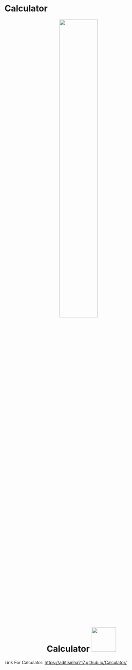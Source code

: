 # Calculator

<a  style="padding-left: 180px" href="#"><img width="50%" height="auto" src="https://cdn.dribbble.com/users/374101/screenshots/5855383/media/a897211bf1f3d0635ff6900937562c38.gif" height="70px" /></a>

<h1 align="center">Calculator <img src="https://cdn.dribbble.com/users/374101/screenshots/5855383/media/a897211bf1f3d0635ff6900937562c38.gif" width="80px"></h1>

Link For Calculator: https://aditisinha217.github.io/Calculator/
